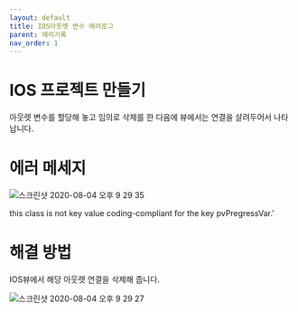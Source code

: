 ```yaml
---
layout: default
title: IOS아웃렛 변수 에러로그
parent: 에러기록
nav_order: 1
---
```


# IOS 프로젝트 만들기

아웃렛 변수를 할당해 놓고 임의로 삭제를 한 다음에 뷰에서는 연결을 살려두어서 나타납니다.

# 에러 메세지

![스크린샷 2020-08-04 오후 9 29 35](https://user-images.githubusercontent.com/16849874/89294683-d2503180-d69a-11ea-81d6-0bf83eeec8bc.png)

this class is not key value coding-compliant for the key pvPregressVar.'

# 해결 방법

IOS뷰에서 해당 아웃렛 연결을 삭제해 줍니다.

![스크린샷 2020-08-04 오후 9 29 27](https://user-images.githubusercontent.com/16849874/89294728-ded48a00-d69a-11ea-84f8-3fee33b038a6.png)
